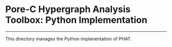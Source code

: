 # Pore-C Hypergraph Analysis Toolbox: Python Implementation

---

This directory manages the Python implenentation of PHAT.

